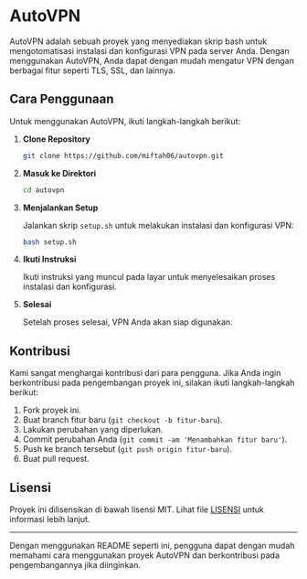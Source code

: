 # AutoVPN

AutoVPN adalah sebuah proyek yang menyediakan skrip bash untuk mengotomatisasi instalasi dan konfigurasi VPN pada server Anda. Dengan menggunakan AutoVPN, Anda dapat dengan mudah mengatur VPN dengan berbagai fitur seperti TLS, SSL, dan lainnya.

## Cara Penggunaan

Untuk menggunakan AutoVPN, ikuti langkah-langkah berikut:

1. **Clone Repository**

    ```bash
    git clone https://github.com/miftah06/autovpn.git
    ```

2. **Masuk ke Direktori**

    ```bash
    cd autovpn
    ```

3. **Menjalankan Setup**

    Jalankan skrip `setup.sh` untuk melakukan instalasi dan konfigurasi VPN:

    ```bash
    bash setup.sh
    ```

4. **Ikuti Instruksi**

    Ikuti instruksi yang muncul pada layar untuk menyelesaikan proses instalasi dan konfigurasi.

5. **Selesai**

    Setelah proses selesai, VPN Anda akan siap digunakan.

## Kontribusi

Kami sangat menghargai kontribusi dari para pengguna. Jika Anda ingin berkontribusi pada pengembangan proyek ini, silakan ikuti langkah-langkah berikut:

1. Fork proyek ini.
2. Buat branch fitur baru (`git checkout -b fitur-baru`).
3. Lakukan perubahan yang diperlukan.
4. Commit perubahan Anda (`git commit -am 'Menambahkan fitur baru'`).
5. Push ke branch tersebut (`git push origin fitur-baru`).
6. Buat pull request.

## Lisensi

Proyek ini dilisensikan di bawah lisensi MIT. Lihat file [LISENSI](LICENSE) untuk informasi lebih lanjut.

---

Dengan menggunakan README seperti ini, pengguna dapat dengan mudah memahami cara menggunakan proyek AutoVPN dan berkontribusi pada pengembangannya jika diinginkan.